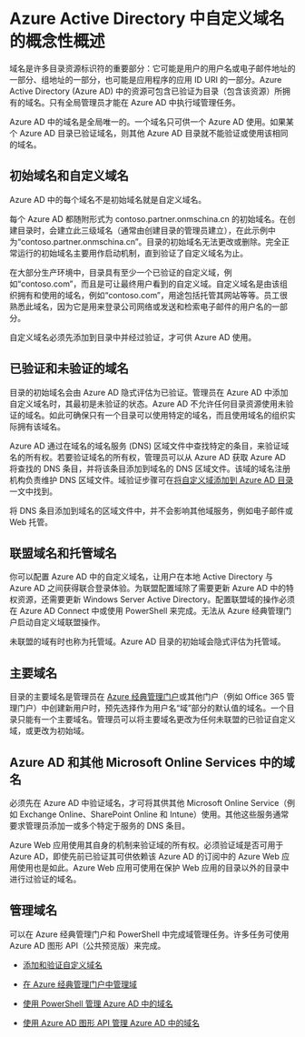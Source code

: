 <properties
	pageTitle="Azure Active Directory 中自定义域名的概念性概述 | Azure"
	description="介绍了在 Azure Active Directory 中使用自定义域名的概念性框架，其中包括用于实现单一登录的联盟"
	services="active-directory"
	documentationCenter=""
	authors="jeffsta"
	manager="femila"
	editor=""/>  


<tags
	ms.service="active-directory"
	ms.workload="identity"
	ms.tgt_pltfrm="na"
	ms.devlang="na"
	ms.topic="article"
	ms.date="10/04/2016"
	ms.author="curtand;jeffsta"
	wacn.date="10/31/2016"/>  


# Azure Active Directory 中自定义域名的概念性概述

域名是许多目录资源标识符的重要部分：它可能是用户的用户名或电子邮件地址的一部分、组地址的一部分，也可能是应用程序的应用 ID URI 的一部分。Azure Active Directory (Azure AD) 中的资源可包含已验证为目录（包含该资源）所拥有的域名。只有全局管理员才能在 Azure AD 中执行域管理任务。

Azure AD 中的域名是全局唯一的。一个域名只可供一个 Azure AD 使用。如果某个 Azure AD 目录已验证域名，则其他 Azure AD 目录就不能验证或使用该相同的域名。

## 初始域名和自定义域名

Azure AD 中的每个域名不是初始域名就是自定义域名。

每个 Azure AD 都随附形式为 contoso.partner.onmschina.cn 的初始域名。在创建目录时，会建立此三级域名（通常由创建目录的管理员建立），在此示例中为“contoso.partner.onmschina.cn”。目录的初始域名无法更改或删除。完全正常运行的初始域名主要用作启动机制，直到验证了自定义域名为止。

在大部分生产环境中，目录具有至少一个已验证的自定义域，例如“contoso.com”，而且是可让最终用户看到的自定义域。自定义域名是由该组织拥有和使用的域名，例如“contoso.com”，用途包括托管其网站等等。员工很熟悉此域名，因为它是用来登录公司网络或发送和检索电子邮件的用户名的一部分。

自定义域名必须先添加到目录中并经过验证，才可供 Azure AD 使用。

## 已验证和未验证的域名

目录的初始域名会由 Azure AD 隐式评估为已验证。管理员在 Azure AD 中添加自定义域名时，其最初是未验证的状态。Azure AD 不允许任何目录资源使用未验证的域名。如此可确保只有一个目录可以使用特定的域名，而且使用域名的组织实际拥有该域名。

Azure AD 通过在域名的域名服务 (DNS) 区域文件中查找特定的条目，来验证域名的所有权。若要验证域名的所有权，管理员可以从 Azure AD 获取 Azure AD 将查找的 DNS 条目，并将该条目添加到域名的 DNS 区域文件。该域的域名注册机构负责维护 DNS 区域文件。域验证步骤可在[将自定义域添加到 Azure AD 目录](/documentation/articles/active-directory-add-domain/)一文中找到。

将 DNS 条目添加到域名的区域文件中，并不会影响其他域服务，例如电子邮件或 Web 托管。

## 联盟域名和托管域名

你可以配置 Azure AD 中的自定义域名，让用户在本地 Active Directory 与 Azure AD 之间获得联合登录体验。为联盟配置域除了需要更新 Azure AD 中的特权资源，还需要更新 Windows Server Active Directory。配置联盟域的操作必须在 Azure AD Connect 中或使用 PowerShell 来完成。无法从 Azure 经典管理门户启动自定义域联盟操作。

未联盟的域有时也称为托管域。Azure AD 目录的初始域会隐式评估为托管域。

## 主要域名

目录的主要域名是管理员在 [Azure 经典管理门户](https://manage.windowsazure.cn/)或其他门户（例如 Office 365 管理门户）中创建新用户时，预先选择作为用户名“域”部分的默认值的域名。一个目录只能有一个主要域名。管理员可以将主要域名更改为任何未联盟的已验证自定义域，或更改为初始域。

## Azure AD 和其他 Microsoft Online Services 中的域名

必须先在 Azure AD 中验证域名，才可将其供其他 Microsoft Online Service（例如 Exchange Online、SharePoint Online 和 Intune）使用。其他这些服务通常要求管理员添加一或多个特定于服务的 DNS 条目。

Azure Web 应用使用其自身的机制来验证域的所有权。必须验证域是否可用于 Azure AD，即使先前已验证其可供依赖该 Azure AD 的订阅中的 Azure Web 应用使用也是如此。Azure Web 应用可使用在保护 Web 应用的目录以外的目录中进行过验证的域名。

## 管理域名

可以在 Azure 经典管理门户和 PowerShell 中完成域管理任务。许多任务可使用 Azure AD 图形 API（公共预览版）来完成。

-   [添加和验证自定义域名](/documentation/articles/active-directory-add-domain/)

-   [在 Azure 经典管理门户中管理域](/documentation/articles/active-directory-add-manage-domain-names/)

-   [使用 PowerShell 管理 Azure AD 中的域名](https://msdn.microsoft.com/zh-cn/library/azure/e1ef403f-3347-4409-8f46-d72dafa116e0#BKMK_ManageDomains)

-   [使用 Azure AD 图形 API 管理 Azure AD 中的域名](https://msdn.microsoft.com/Library/Azure/Ad/Graph/api/domains-operations)

<!---HONumber=Mooncake_1024_2016-->
